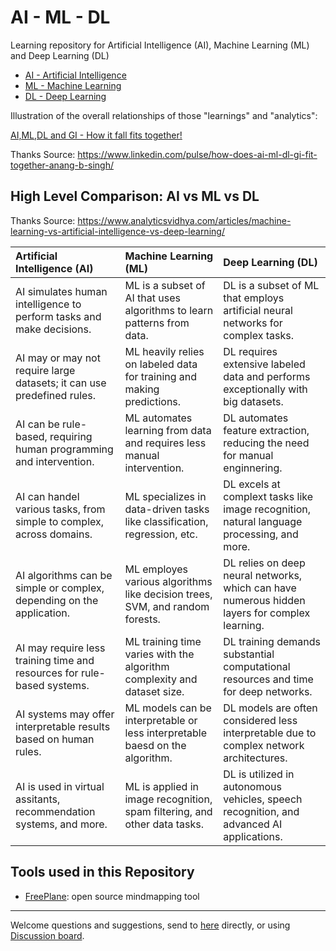 # AI - ML - DL

Learning repository for Artificial Intelligence (AI), Machine Learning (ML) and Deep Learning (DL)

- [AI - Artificial Intelligence](AI/README.md)
- [ML - Machine Learning](ML/README.md)
- [DL - Deep Learning](DL/README.md)

Illustration of the overall relationships of those "learnings" and "analytics":

[AI,ML,DL and GI - How it fall fits together!](img/GL-DL-ML-AI-DA.png)

Thanks Source: https://www.linkedin.com/pulse/how-does-ai-ml-dl-gi-fit-together-anang-b-singh/

## High Level Comparison: AI vs ML vs DL

Thanks Source: https://www.analyticsvidhya.com/articles/machine-learning-vs-artificial-intelligence-vs-deep-learning/

| Artificial Intelligence (AI) | Machine Learning (ML) | Deep Learning (DL) |
| :-- | :-- | :-- |
| AI simulates human intelligence to perform tasks and make decisions. | ML is a subset of AI that uses algorithms to learn patterns from data. | DL is a subset of ML that employs artificial neural networks for complex tasks. |
| AI may or may not require large datasets; it can use predefined rules. | ML heavily relies on labeled data for training and making predictions. | DL requires extensive labeled data and performs exceptionally with big datasets. |
| AI can be rule-based, requiring human programming and intervention. | ML automates learning from data and requires less manual intervention. | DL automates feature extraction, reducing the need for manual enginnering. |
| AI can handel various tasks, from simple to complex, across domains. | ML specializes in data-driven tasks like classification, regression, etc. | DL excels at complext tasks like image recognition, natural language processing, and more. |
| AI algorithms can be simple or complex, depending on the application. | ML employes various algorithms like decision trees, SVM, and random forests. | DL relies on deep neural networks, which can have numerous hidden layers for complex learning. |
| AI may require less training time and resources for rule-based systems. | ML training time varies with the algorithm complexity and dataset size. | DL training demands substantial computational resources and time for deep networks. |
| AI systems may offer interpretable results based on human rules. | ML models can be interpretable or less interpretable baesd on the algorithm. | DL models are often considered less interpretable due to complex network architectures. |
| AI is used in virtual assitants, recommendation systems, and more. | ML is applied in image recognition, spam filtering, and other data tasks. | DL is utilized in autonomous vehicles, speech recognition, and advanced AI applications. |

## Tools used in this Repository

- [FreePlane](https://docs.freeplane.org/): open source mindmapping tool

---

Welcome questions and suggestions, send to [here](mailto:xiaoqizhao@outlook.com) directly, or using [Discussion board](https://github.com/yasenstar/ai-ml-dl/discussions).